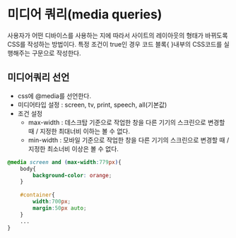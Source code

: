# 미디어 쿼리(media queries)
사용자가 어떤 디바이스를 사용하는 지에 따라서 사이트의 레이아웃의 형태가 바뀌도록 CSS를 작성하는 방법이다.
특정 조건이 true인 경우 코드 블록{  }내부의 CSS코드를 실행해주는 구문으로 작성한다.
## 미디어쿼리 선언

- css에 @media를 선언한다. 
- 미디어타입 설정 : screen, tv, print, speech, all(기본값)
- 조건 설정
    - max-width : 데스크탑 기준으로 작업한 창을 다른 기기의 스크린으로 변경할 때 / 지정한 최대너비 이하는 볼 수 없다.
    - min-width : 모바일 기준으로 작업한 창을 다른 기기의 스크린으로 변경할 때 / 지정한 최소너비 이상은 볼 수 없다.
```css
@media screen and (max-width:779px){
	body{
		background-color: orange;
	}
	
	#container{
		width:700px;
		margin:50px auto;
	}
	...
}
```
